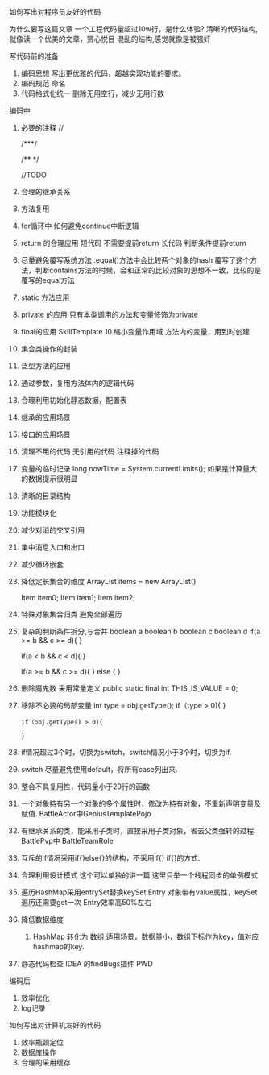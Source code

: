 如何写出对程序员友好的代码

为什么要写这篇文章
一个工程代码量超过10w行，是什么体验?
清晰的代码结构, 就像读一个优美的文章，赏心悦目
混乱的结构,感觉就像是被强奸


写代码前的准备
1. 编码思想
	写出更优雅的代码，超越实现功能的要求。
2. 编码规范
	命名
3. 代码格式化统一
	删除无用空行，减少无用行数

编码中
1. 必要的注释
	//

	/***/

	/**
	 */
	
	//TODO
2. 合理的继承关系
3. 方法复用
4. for循环中
	如何避免continue中断逻辑

5. return 的合理应用
	短代码 不需要提前return
	长代码	判断条件提前return
6. 尽量避免覆写系统方法
	.equal()方法中会比较两个对象的hash
	覆写了这个方法，判断contains方法的时候，会和正常的比较对象的思想不一致，比较的是覆写的equal方法
7. static 方法应用
8. private 的应用
	只有本类调用的方法和变量修饰为private
9. final的应用
	SkillTemplate
10.缩小变量作用域
	方法内的变量，用到时创建
11. 集合类操作的封装
12. 泛型方法的应用
13. 通过参数，复用方法体内的逻辑代码
14. 合理利用初始化静态数据，配置表
15. 继承的应用场景
16. 接口的应用场景
17. 清理不用的代码
	无引用的代码
	注释掉的代码
18. 变量的临时记录
	long nowTime = System.currentLimits();
	如果是计算量大的数据提示很明显
19. 清晰的目录结构
20. 功能模块化
21. 减少对消的交叉引用
22. 集中消息入口和出口
23. 减少循环嵌套
24. 降低定长集合的维度
	ArrayList<Item> items = new ArrayList()

	Item item0;
	Item item1;
	Item item2;
25. 特殊对象集合归类
	避免全部遍历
26. 复杂的判断条件拆分,与合并
	boolean a
	boolean b
	boolean c
	boolean d
	if(a >= b && c >= d){
	}

	if(a < b && c < d){
	}

	if(a >= b && c >= d){
	} else {
	}

27. 删除魔鬼数
	采用常量定义
	public static final int THIS_IS_VALUE = 0;
28. 移除不必要的局部变量
		int type = obj.getType();
		if（type > 0){
		}
		
		
		if（obj.getType() > 0){
		
		}
29. if情况超过3个时，切换为switch，switch情况小于3个时，切换为if.
30. switch 尽量避免使用default，将所有case列出来.
31. 整合不具复用性，代码量小于20行的函数
32. 一个对象持有另一个对象的多个属性时，修改为持有对象，不重新声明变量及赋值.
	BattleActor中GeniusTemplatePojo
33. 有继承关系的类，能采用子类时，直接采用子类对象，省去父类强转的过程.
	BattlePvp中	BattleTeamRole
34. 互斥的if情况采用if{}else{}的结构，不采用if{} if{}的方式.
35. 合理利用设计模式
	这个可以单独的讲一篇
	这里只举一个线程同步的单例模式
36. 遍历HashMap采用entrySet替换keySet
	Entry 对象带有value属性，keySet遍历还需要get一次
	Entry效率高50%左右
37. 降低数据维度
	1. HashMap 转化为 数组
	适用场景，数据量小，数组下标作为key，值对应hashmap的key.
38. 静态代码检查
	IDEA 的findBugs插件
	PWD
	


编码后
1. 效率优化
2. log记录

如何写出对计算机友好的代码

1. 效率瓶颈定位
2. 数据库操作
3. 合理的采用缓存
